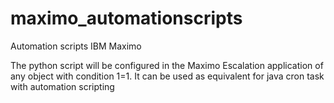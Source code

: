 maximo_automationscripts
========================

Automation scripts IBM Maximo

The python script will be configured in the Maximo Escalation application of any object with condition 1=1. 
It can be used as equivalent for java cron task with automation scripting
